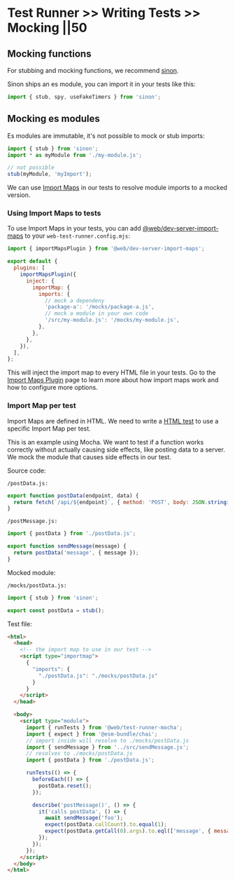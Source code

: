 # Test Runner >> Writing Tests >> Mocking ||50

## Mocking functions

For stubbing and mocking functions, we recommend [sinon](https://www.npmjs.com/package/sinon).

Sinon ships an es module, you can import it in your tests like this:

```js
import { stub, spy, useFakeTimers } from 'sinon';
```

## Mocking es modules

Es modules are immutable, it's not possible to mock or stub imports:

```js
import { stub } from 'sinon';
import * as myModule from './my-module.js';

// not possible
stub(myModule, 'myImport');
```

We can use [Import Maps](https://github.com/WICG/import-maps) in our tests to resolve module imports to a mocked version.

### Using Import Maps to tests

To use Import Maps in your tests, you can add [@web/dev-server-import-maps](../../dev-server/plugins/import-maps.md) to your `web-test-runner.config.mjs`:

```js
import { importMapsPlugin } from '@web/dev-server-import-maps';

export default {
  plugins: [
    importMapsPlugin({
      inject: {
        importMap: {
          imports: {
            // mock a dependeny
            'package-a': '/mocks/package-a.js',
            // mock a module in your own code
            '/src/my-module.js': '/mocks/my-module.js',
          },
        },
      },
    }),
  ],
};
```

This will inject the import map to every HTML file in your tests. Go to the [Import Maps Plugin](../../dev-server/plugins/import-maps.md) page to learn more about how import maps work and how to configure more options.

### Import Map per test

Import Maps are defined in HTML. We need to write a [HTML test](./html-tests.md) to use a specific Import Map per test.

This is an example using Mocha. We want to test if a function works correctly without actually causing side effects, like posting data to a server. We mock the module that causes side effects in our test.

Source code:

`/postData.js:`

```js
export function postData(endpoint, data) {
  return fetch(`/api/${endpoint}`, { method: 'POST', body: JSON.stringify(data) });
}
```

`/postMessage.js:`

```js
import { postData } from './postData.js';

export function sendMessage(message) {
  return postData('message', { message });
}
```

Mocked module:

`/mocks/postData.js:`

```js
import { stub } from 'sinon';

export const postData = stub();
```

Test file:

```html
<html>
  <head>
    <!-- the import map to use in our test -->
    <script type="importmap">
      {
        "imports": {
          "./postData.js": "./mocks/postData.js"
        }
      }
    </script>
  </head>

  <body>
    <script type="module">
      import { runTests } from '@web/test-runner-mocha';
      import { expect } from '@esm-bundle/chai';
      // import inside will resolve to ./mocks/postData.js
      import { sendMessage } from '../src/sendMessage.js';
      // resolves to ./mocks/postData.js
      import { postData } from './postData.js';

      runTests(() => {
        beforeEach(() => {
          postData.reset();
        });

        describe('postMessage()', () => {
          it('calls postData', () => {
            await sendMessage('foo');
            expect(postData.callCount).to.equal(1);
            expect(postData.getCall(0).args).to.eql(['message', { message: 'foo' }]);
          });
        });
      });
    </script>
  </body>
</html>
```
